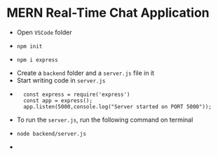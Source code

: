 # MERN Real-Time Chat Application

* Open `VSCode` folder
*     npm init
*     npm i express
* Create a `backend` folder and a `server.js` file in it
* Start writing code in `server.js`
* ```
    const express = require('express')
    const app = express();
    app.listen(5000,console.log("Server started on PORT 5000"));
  ```
* To run the `server.js`, run the following command on terminal
*     node backend/server.js
* 
